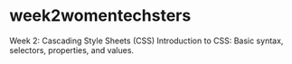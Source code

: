 # week2womentechsters
Week 2: Cascading Style Sheets (CSS)  Introduction to CSS: Basic syntax, selectors, properties, and values. 
